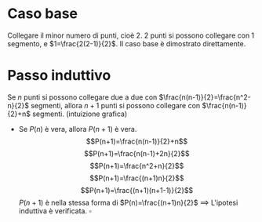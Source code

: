 # Caso base
Collegare il minor numero di punti, cioè 2.
2 punti si possono collegare con 1 segmento, e $1=\frac{2(2-1)}{2}$.
Il caso base è dimostrato direttamente.

# Passo induttivo
Se $n$ punti si possono collegare due a due con $\frac{n(n-1)}{2}=\frac{n^2-n}{2}$ segmenti, allora $n+1$ punti si possono collegare con $\frac{n(n-1)}{2}+n$ segmenti. (intuizione grafica)
- Se $P(n)$ è vera, allora $P(n+1)$ è vera.
$$P(n+1)=\frac{n(n-1)}{2}+n$$
$$P(n+1)=\frac{n(n-1)+2n}{2}$$
$$P(n+1)=\frac{n^2+n}{2}$$
$$P(n+1)=\frac{(n+1)n}{2}$$
$$P(n+1)=\frac{(n+1)(n+1-1)}{2}$$
$P(n+1)$ è nella stessa forma di $P(n)=\frac{(n+1)n}{2}$ $\implies$ L'ipotesi induttiva è verificata.
$\square$
